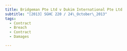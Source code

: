 ```yaml
---
title: Bridgeman Pte Ltd v Dukim International Pte Ltd
subtitle: "[2013] SGHC 220 / 24\_October\_2013"
tags:
  - Contract
  - Breach
  - Contract
  - Damages

---
```


